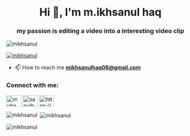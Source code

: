 <h1 align="center">Hi 👋, I'm m.ikhsanul haq</h1>
<h3 align="center">my passion is editing a video into a interesting video clip</h3>

<p align="left"> <img src="https://komarev.com/ghpvc/?username=mikhsanul&label=Profile%20views&color=0e75b6&style=flat" alt="mikhsanul" /> </p>

<p align="left"> <a href="https://github.com/ryo-ma/github-profile-trophy"><img src="https://github-profile-trophy.vercel.app/?username=mikhsanul" alt="mikhsanul" /></a> </p>

- 📫 How to reach me **mikhsanulhaq08@gmail.com**

<h3 align="left">Connect with me:</h3>
<p align="left">
<a href="https://linkedin.com/in/muhammad ikhsanul haq" target="blank"><img align="center" src="https://raw.githubusercontent.com/rahuldkjain/github-profile-readme-generator/master/src/images/icons/Social/linked-in-alt.svg" alt="muhammad ikhsanul haq" height="30" width="40" /></a>
<a href="https://instagram.com/sanulhaq_08" target="blank"><img align="center" src="https://raw.githubusercontent.com/rahuldkjain/github-profile-readme-generator/master/src/images/icons/Social/instagram.svg" alt="sanulhaq_08" height="30" width="40" /></a>
<a href="https://www.youtube.com/c/www.youtube.com/@bosque_ch" target="blank"><img align="center" src="https://raw.githubusercontent.com/rahuldkjain/github-profile-readme-generator/master/src/images/icons/Social/youtube.svg" alt="https://www.youtube.com/@BOSQUE_CH" height="30" width="40" /></a>
</p>

<p><img align="left" src="https://github-readme-stats.vercel.app/api/top-langs?username=mikhsanul&show_icons=true&locale=en&layout=compact" alt="mikhsanul" /></p>

<p>&nbsp;<img align="center" src="https://github-readme-stats.vercel.app/api?username=mikhsanul&show_icons=true&locale=en" alt="mikhsanul" /></p>

<p><img align="center" src="https://github-readme-streak-stats.herokuapp.com/?user=mikhsanul&" alt="mikhsanul" /></p>
